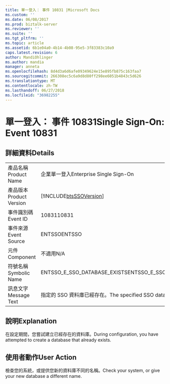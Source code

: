 ```yaml
---
title: 單一登入： 事件 10831 |Microsoft Docs
ms.custom: ''
ms.date: 06/08/2017
ms.prod: biztalk-server
ms.reviewer: ''
ms.suite: ''
ms.tgt_pltfrm: ''
ms.topic: article
ms.assetid: 6b1e04a0-4b14-4b08-95e5-3f83383c10a9
caps.latest.revision: 6
author: MandiOhlinger
ms.author: mandia
manager: anneta
ms.openlocfilehash: 8d4d3a6d6afe09349624e15e895fb875c163faa7
ms.sourcegitcommit: 266308ec5c6a9d8d80ff298ee6051b4843c5d626
ms.translationtype: MT
ms.contentlocale: zh-TW
ms.lasthandoff: 06/27/2018
ms.locfileid: "36982255"
---
```

# <a name="single-sign-on-event-10831"></a><span data-ttu-id="57d52-102">單一登入： 事件 10831</span><span class="sxs-lookup"><span data-stu-id="57d52-102">Single Sign-On: Event 10831</span></span>
## <a name="details"></a><span data-ttu-id="57d52-103">詳細資料</span><span class="sxs-lookup"><span data-stu-id="57d52-103">Details</span></span>  
  
|                 |                                                            |
|-----------------|------------------------------------------------------------|
|  <span data-ttu-id="57d52-104">產品名稱</span><span class="sxs-lookup"><span data-stu-id="57d52-104">Product Name</span></span>   |                 <span data-ttu-id="57d52-105">企業單一登入</span><span class="sxs-lookup"><span data-stu-id="57d52-105">Enterprise Single Sign-On</span></span>                  |
| <span data-ttu-id="57d52-106">產品版本</span><span class="sxs-lookup"><span data-stu-id="57d52-106">Product Version</span></span> | [!INCLUDE[btsSSOVersion](../includes/btsssoversion-md.md)] |
|    <span data-ttu-id="57d52-107">事件識別碼</span><span class="sxs-lookup"><span data-stu-id="57d52-107">Event ID</span></span>     |                           <span data-ttu-id="57d52-108">10831</span><span class="sxs-lookup"><span data-stu-id="57d52-108">10831</span></span>                            |
|  <span data-ttu-id="57d52-109">事件來源</span><span class="sxs-lookup"><span data-stu-id="57d52-109">Event Source</span></span>   |                           <span data-ttu-id="57d52-110">ENTSSO</span><span class="sxs-lookup"><span data-stu-id="57d52-110">ENTSSO</span></span>                           |
|    <span data-ttu-id="57d52-111">元件</span><span class="sxs-lookup"><span data-stu-id="57d52-111">Component</span></span>    |                            <span data-ttu-id="57d52-112">不適用</span><span class="sxs-lookup"><span data-stu-id="57d52-112">N/A</span></span>                             |
|  <span data-ttu-id="57d52-113">符號名稱</span><span class="sxs-lookup"><span data-stu-id="57d52-113">Symbolic Name</span></span>  |                <span data-ttu-id="57d52-114">ENTSSO_E_SSO_DATABASE_EXISTS</span><span class="sxs-lookup"><span data-stu-id="57d52-114">ENTSSO_E_SSO_DATABASE_EXISTS</span></span>                |
|  <span data-ttu-id="57d52-115">訊息文字</span><span class="sxs-lookup"><span data-stu-id="57d52-115">Message Text</span></span>   |         <span data-ttu-id="57d52-116">指定的 SSO 資料庫已經存在。</span><span class="sxs-lookup"><span data-stu-id="57d52-116">The specified SSO database already exists.</span></span>         |
  
## <a name="explanation"></a><span data-ttu-id="57d52-117">說明</span><span class="sxs-lookup"><span data-stu-id="57d52-117">Explanation</span></span>  
 <span data-ttu-id="57d52-118">在設定期間，您嘗試建立已經存在的資料庫。</span><span class="sxs-lookup"><span data-stu-id="57d52-118">During configuration, you have attempted to create a database that already exists.</span></span>  
  
## <a name="user-action"></a><span data-ttu-id="57d52-119">使用者動作</span><span class="sxs-lookup"><span data-stu-id="57d52-119">User Action</span></span>  
 <span data-ttu-id="57d52-120">檢查您的系統，或提供您新的資料庫不同的名稱。</span><span class="sxs-lookup"><span data-stu-id="57d52-120">Check your system, or give your new database a different name.</span></span>